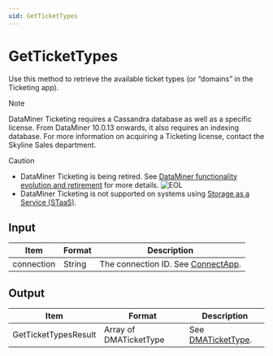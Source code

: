 ```yaml
---
uid: GetTicketTypes
---
```


# GetTicketTypes

Use this method to retrieve the available ticket types (or “domains” in the Ticketing app).

> [!NOTE]
> DataMiner Ticketing requires a Cassandra database as well as a specific license. From DataMiner 10.0.13 onwards, it also requires an indexing database. For more information on acquiring a Ticketing license, contact the Skyline Sales department.

> [!CAUTION]
>
> - DataMiner Ticketing is being retired. See [DataMiner functionality evolution and retirement](xref:Software_support_life_cycles) for more details. ![EOL](~/user-guide/images/EOL_Duo.png)
> - DataMiner Ticketing is not supported on systems using [Storage as a Service (STaaS)](xref:STaaS).

## Input

| Item       | Format | Description                                                                      |
|------------|--------|----------------------------------------------------------------------------------|
| connection | String | The connection ID. See [ConnectApp](xref:ConnectApp). |

## Output

| Item                 | Format                 | Description                                                     |
|----------------------|------------------------|-----------------------------------------------------------------|
| GetTicketTypesResult | Array of DMATicketType | See [DMATicketType](xref:DMATicketType). |
